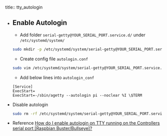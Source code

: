 title:: tty_autologin

- ## Enable Autologin
  * Add folder `serial-getty@YOUR_SERIAL_PORT.service.d/` under `/etc/systemd/system/`
  ```bash
  sudo mkdir -p /etc/systemd/system/serial-getty@YOUR_SERIAL_PORT.service.d/
  ```
  * Create config file `autologin.conf`
  ```bash
  sudo vim /etc/systemd/system/serial-getty@YOUR_SERIAL_PORT.service.d/autologin.conf
  ```
  * Add below lines into `autologin_conf`
  ```text
  [Service]
  ExecStart=
  ExecStart=-/sbin/agetty --autologin pi --noclear %I \$TERM
  ```
- Disable autologin
  ```bash
  sudo rm -rf /etc/systemd/system/serial-getty@YOUR_SERIAL_PORT.service.d/
  ```
- Reference
  [How do I enable autologin on TTY running on the Controllers serial port [Raspbian Buster/Bullseye]?](https://8086.support/content/23/110/en/how-do-i-enable-autologin-on-tty-running-on-the-controllers-serial-port-raspbian-buster_bullseye.html)